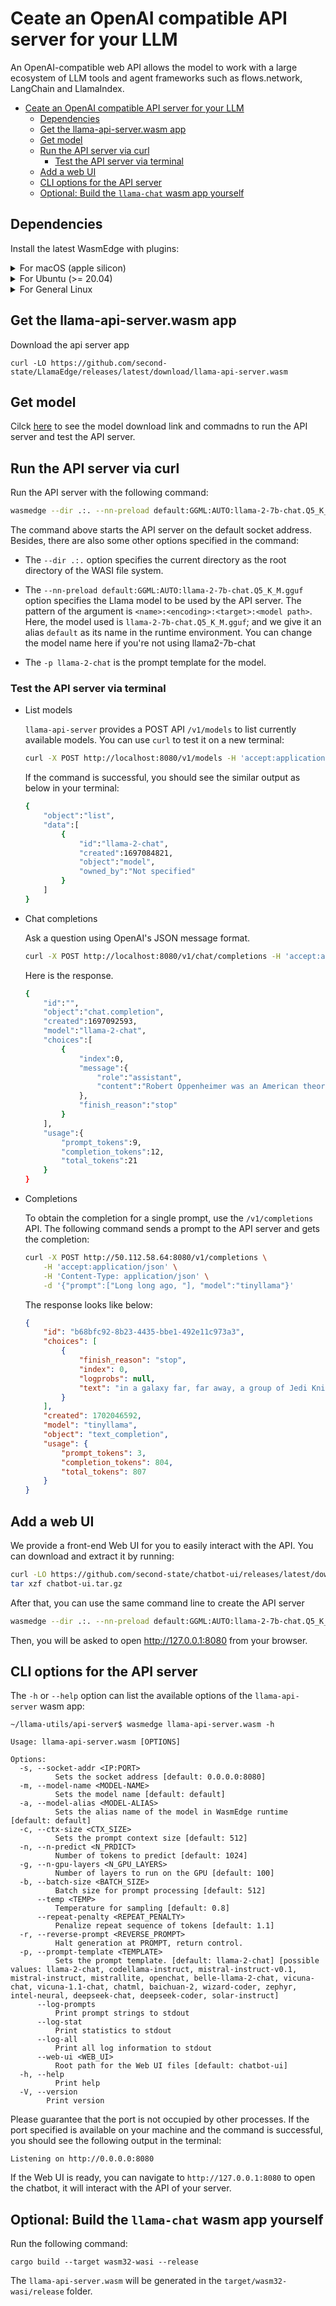 # Ceate an OpenAI compatible API server for your LLM

An OpenAI-compatible web API allows the model to work with a large ecosystem of LLM tools and agent frameworks such as flows.network, LangChain and LlamaIndex.

<!-- @import "[TOC]" {cmd="toc" depthFrom=1 depthTo=6 orderedList=false} -->

<!-- code_chunk_output -->

- [Ceate an OpenAI compatible API server for your LLM](#ceate-an-openai-compatible-api-server-for-your-llm)
  - [Dependencies](#dependencies)
  - [Get the llama-api-server.wasm app](#get-the-llama-api-serverwasm-app)
  - [Get model](#get-model)
  - [Run the API server via curl](#run-the-api-server-via-curl)
    - [Test the API server via terminal](#test-the-api-server-via-terminal)
  - [Add a web UI](#add-a-web-ui)
  - [CLI options for the API server](#cli-options-for-the-api-server)
  - [Optional: Build the `llama-chat` wasm app yourself](#optional-build-the-llama-chat-wasm-app-yourself)

<!-- /code_chunk_output -->

## Dependencies

Install the latest WasmEdge with plugins:

<details> <summary> For macOS (apple silicon) </summary>

```console
# install WasmEdge-0.13.4 with wasi-nn-ggml plugin
curl -sSf https://raw.githubusercontent.com/WasmEdge/WasmEdge/master/utils/install.sh | bash -s -- --plugin wasi_nn-ggml

# Assuming you use zsh (the default shell on macOS), run the following command to activate the environment
source $HOME/.zshenv
```

</details>

<details> <summary> For Ubuntu (>= 20.04) </summary>

```console
# install libopenblas-dev
apt update && apt install -y libopenblas-dev

# install WasmEdge-0.13.4 with wasi-nn-ggml plugin
curl -sSf https://raw.githubusercontent.com/WasmEdge/WasmEdge/master/utils/install.sh | bash -s -- --plugin wasi_nn-ggml

# Assuming you use bash (the default shell on Ubuntu), run the following command to activate the environment
source $HOME/.bashrc
```

</details>

<details> <summary> For General Linux </summary>

```console
# install WasmEdge-0.13.4 with wasi-nn-ggml plugin
curl -sSf https://raw.githubusercontent.com/WasmEdge/WasmEdge/master/utils/install.sh | bash -s -- --plugin wasi_nn-ggml

# Assuming you use bash (the default shell on Ubuntu), run the following command to activate the environment
source $HOME/.bashrc
```

</details>

## Get the llama-api-server.wasm app

Download the api server app

```console
curl -LO https://github.com/second-state/LlamaEdge/releases/latest/download/llama-api-server.wasm
```

## Get model

Cilck [here](../models.md) to see the model download link and commadns to run the API server and test the API server.

## Run the API server via curl

Run the API server with the following command:

```bash
wasmedge --dir .:. --nn-preload default:GGML:AUTO:llama-2-7b-chat.Q5_K_M.gguf llama-api-server.wasm -p llama-2-chat
```

The command above starts the API server on the default socket address. Besides, there are also some other options specified in the command:

- The `--dir .:.` option specifies the current directory as the root directory of the WASI file system.

- The `--nn-preload default:GGML:AUTO:llama-2-7b-chat.Q5_K_M.gguf` option specifies the Llama model to be used by the API server. The pattern of the argument is `<name>:<encoding>:<target>:<model path>`. Here, the model used is `llama-2-7b-chat.Q5_K_M.gguf`; and we give it an alias `default` as its name in the runtime environment. You can change the model name here if you're not using llama2-7b-chat
- The `-p llama-2-chat` is the prompt template for the model.

### Test the API server via terminal

- List models

    `llama-api-server` provides a POST API `/v1/models` to list currently available models. You can use `curl` to test it on a new terminal:

    ```bash
    curl -X POST http://localhost:8080/v1/models -H 'accept:application/json'
    ```

    If the command is successful, you should see the similar output as below in your terminal:

    ```bash
    {
        "object":"list",
        "data":[
            {
                "id":"llama-2-chat",
                "created":1697084821,
                "object":"model",
                "owned_by":"Not specified"
            }
        ]
    }
    ```

- Chat completions

    Ask a question using OpenAI's JSON message format.

    ```bash
    curl -X POST http://localhost:8080/v1/chat/completions -H 'accept:application/json' -H 'Content-Type: application/json' -d '{"messages":[{"role":"system", "content": "You are a helpful assistant."}, {"role":"user", "content": "Who is Robert Oppenheimer?"}], "model":"llama-2-chat"}'
    ```

    Here is the response.

    ```bash
    {
        "id":"",
        "object":"chat.completion",
        "created":1697092593,
        "model":"llama-2-chat",
        "choices":[
            {
                "index":0,
                "message":{
                    "role":"assistant",
                    "content":"Robert Oppenheimer was an American theoretical physicist and director of the Manhattan Project, which developed the atomic bomb during World War II. He is widely regarded as one of the most important physicists of the 20th century and is known for his contributions to the development of quantum mechanics and the theory of the atomic nucleus. Oppenheimer was also a prominent figure in the post-war nuclear weapons debate, advocating for international control and regulation of nuclear weapons."
                },
                "finish_reason":"stop"
            }
        ],
        "usage":{
            "prompt_tokens":9,
            "completion_tokens":12,
            "total_tokens":21
        }
    }
    ```

- Completions

    To obtain the completion for a single prompt, use the `/v1/completions` API. The following command sends a prompt to the API server and gets the completion:

    ```bash
    curl -X POST http://50.112.58.64:8080/v1/completions \
        -H 'accept:application/json' \
        -H 'Content-Type: application/json' \
        -d '{"prompt":["Long long ago, "], "model":"tinyllama"}'
    ```

    The response looks like below:

    ```json
    {
        "id": "b68bfc92-8b23-4435-bbe1-492e11c973a3",
        "choices": [
            {
                "finish_reason": "stop",
                "index": 0,
                "logprobs": null,
                "text": "in a galaxy far, far away, a group of Jedi Knights lived and trained to defend the peace and security of the galaxy. They were the last hope for peace and justice in a world where the dark side of the force was rife with corruption and injustice. The Knights were a select few, and their training and abilities were the envy of the galaxy. They were the chosen ones. They were the ones who would bring peace and justice to the galaxy. ..."
            }
        ],
        "created": 1702046592,
        "model": "tinyllama",
        "object": "text_completion",
        "usage": {
            "prompt_tokens": 3,
            "completion_tokens": 804,
            "total_tokens": 807
        }
    }
    ```

## Add a web UI

We provide a front-end Web UI for you to easily interact with the API. You can download and extract it by running:

```bash
curl -LO https://github.com/second-state/chatbot-ui/releases/latest/download/chatbot-ui.tar.gz
tar xzf chatbot-ui.tar.gz
```

After that, you can use the same command line to create the API server

```bash
wasmedge --dir .:. --nn-preload default:GGML:AUTO:llama-2-7b-chat.Q5_K_M.gguf llama-api-server.wasm -p llama-2-chat
```

Then, you will be asked to open http://127.0.0.1:8080 from your browser.

## CLI options for the API server

The `-h` or `--help` option can list the available options of the `llama-api-server` wasm app:

  ```console
  ~/llama-utils/api-server$ wasmedge llama-api-server.wasm -h

  Usage: llama-api-server.wasm [OPTIONS]

  Options:
    -s, --socket-addr <IP:PORT>
            Sets the socket address [default: 0.0.0.0:8080]
    -m, --model-name <MODEL-NAME>
            Sets the model name [default: default]
    -a, --model-alias <MODEL-ALIAS>
            Sets the alias name of the model in WasmEdge runtime [default: default]
    -c, --ctx-size <CTX_SIZE>
            Sets the prompt context size [default: 512]
    -n, --n-predict <N_PRDICT>
            Number of tokens to predict [default: 1024]
    -g, --n-gpu-layers <N_GPU_LAYERS>
            Number of layers to run on the GPU [default: 100]
    -b, --batch-size <BATCH_SIZE>
            Batch size for prompt processing [default: 512]
        --temp <TEMP>
            Temperature for sampling [default: 0.8]
        --repeat-penalty <REPEAT_PENALTY>
            Penalize repeat sequence of tokens [default: 1.1]
    -r, --reverse-prompt <REVERSE_PROMPT>
            Halt generation at PROMPT, return control.
    -p, --prompt-template <TEMPLATE>
            Sets the prompt template. [default: llama-2-chat] [possible values: llama-2-chat, codellama-instruct, mistral-instruct-v0.1, mistral-instruct, mistrallite, openchat, belle-llama-2-chat, vicuna-chat, vicuna-1.1-chat, chatml, baichuan-2, wizard-coder, zephyr, intel-neural, deepseek-chat, deepseek-coder, solar-instruct]
        --log-prompts
            Print prompt strings to stdout
        --log-stat
            Print statistics to stdout
        --log-all
            Print all log information to stdout
        --web-ui <WEB_UI>
            Root path for the Web UI files [default: chatbot-ui]
    -h, --help
            Print help
    -V, --version
          Print version
  ```

  Please guarantee that the port is not occupied by other processes. If the port specified is available on your machine and the command is successful, you should see the following output in the terminal:

  ```console
  Listening on http://0.0.0.0:8080
  ```

  If the Web UI is ready, you can navigate to `http://127.0.0.1:8080` to open the chatbot, it will interact with the API of your server.

## Optional: Build the `llama-chat` wasm app yourself

Run the following command:

```console
cargo build --target wasm32-wasi --release
```

The `llama-api-server.wasm` will be generated in the `target/wasm32-wasi/release` folder.
